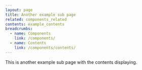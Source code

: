```yaml
---
layout: page
title: Another example sub page
related: components_related
contents: example_contents
breadcrumbs:
  - name: Components
    link: /components/
  - name: Contents
    link: /components/contents/
---
```


This is another example sub page with the contents displaying.
